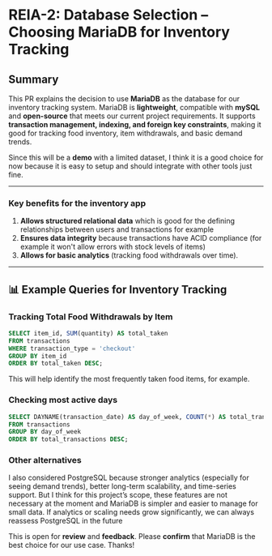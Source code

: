 # REIA-2: Database Selection – Choosing MariaDB for Inventory Tracking  

## Summary  
This PR explains the decision to use **MariaDB** as the database for our inventory tracking system. MariaDB is **lightweight**, compatible with **mySQL** and **open-source** that meets our current project requirements. It supports **transaction management, indexing, and foreign key constraints**, making it good for tracking food inventory, item withdrawals, and basic demand trends.  

Since this will be a **demo** with a limited dataset, I think it is a good choice for now because it is easy to setup and should integrate with other tools just fine. 

---

### **Key benefits for the inventory app**
1. **Allows structured relational data** which is good for the defining relationships between users and transactions for example
2. **Ensures data integrity** because transactions have ACID compliance (for example it won't allow errors with stock levels of items)
3. **Allows for basic analytics** (tracking food withdrawals over time).  

---

## 📊 Example Queries for Inventory Tracking  

### **Tracking Total Food Withdrawals by Item**
```sql
SELECT item_id, SUM(quantity) AS total_taken
FROM transactions
WHERE transaction_type = 'checkout'
GROUP BY item_id
ORDER BY total_taken DESC;
```
This will help identify the most frequently taken food items, for example.

### **Checking most active days**
```sql
SELECT DAYNAME(transaction_date) AS day_of_week, COUNT(*) AS total_transactions
FROM transactions
GROUP BY day_of_week
ORDER BY total_transactions DESC;
```
### **Other alternatives**
I also considered PostgreSQL because stronger analytics (especially for seeing demand trends), better long-term scalability, and time-series support. But I think for this project’s scope, these features are not necessary at the moment and MariaDB is simpler and easier to manage for small data.
If analytics or scaling needs grow significantly, we can always reassess PostgreSQL in the future

This is open for **review** and **feedback**. Please **confirm** that MariaDB is the best choice for our use case. Thanks!


